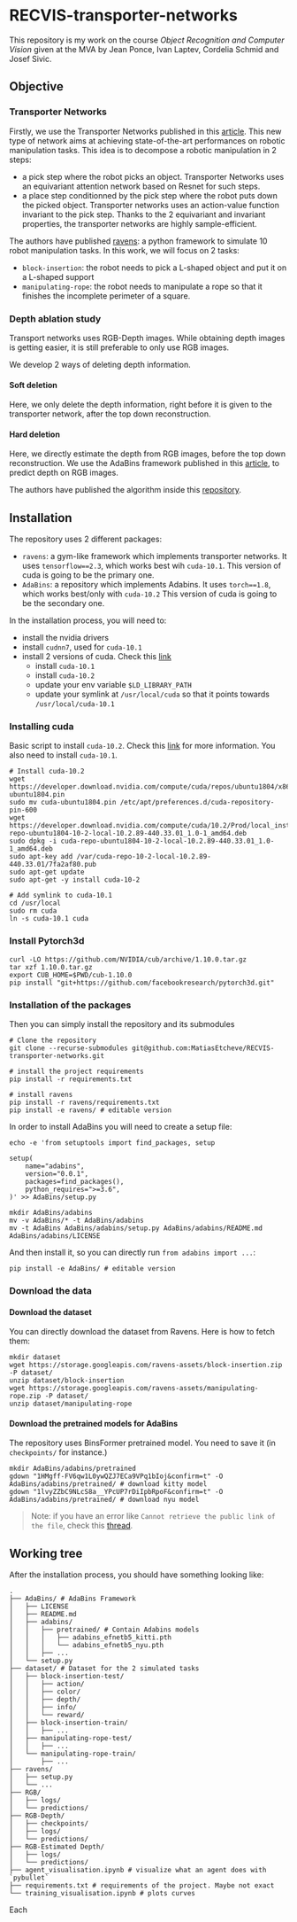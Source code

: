 # RECVIS-transporter-networks

This repository is my work on the course *Object Recognition and Computer Vision* given at the MVA by Jean Ponce, Ivan Laptev, Cordelia Schmid and Josef Sivic.


## Objective

### Transporter Networks

Firstly, we use the Transporter Networks published in this [article](https://arxiv.org/abs/2010.14406). 
This new type of network aims at achieving state-of-the-art performances on robotic manipulation tasks. 
This idea is to decompose a robotic manipulation in 2 steps:
* a pick step where the robot picks an object. Transporter Networks uses an equivariant attention network based on Resnet for such steps.
* a place step conditionned by the pick step where the robot puts down the picked object. 
Transporter networks uses an action-value function invariant to the pick step.
Thanks to the 2 equivariant and invariant properties, the transporter networks are highly sample-efficient.

The authors have published [ravens](https://github.com/google-research/ravens/tree/master/ravens): a python framework to simulate
10 robot manipulation tasks. In this work, we will focus on 2 tasks:
* `block-insertion`: the robot needs to pick a L-shaped object and put it on a L-shaped support
* `manipulating-rope`: the robot needs to manipulate a rope so that it finishes the incomplete
perimeter of a square.

### Depth ablation study 

Transport networks uses RGB-Depth images. While obtaining depth images is getting easier, it is still preferable to only use RGB images.

We develop 2 ways of deleting depth information.

#### Soft deletion

Here, we only delete the depth information, right before it is given to the transporter network, after the top down reconstruction.

#### Hard deletion

Here, we directly estimate the depth from RGB images, before the top down reconstruction. We use the AdaBins framework published in this [article](https://arxiv.org/abs/2011.14141), to predict depth on RGB images.

The authors have published the algorithm inside this [repository](https://github.com/shariqfarooq123/AdaBins).

## Installation

The repository uses 2 different packages:
* `ravens`: a gym-like framework which implements transporter networks. 
It uses `tensorflow==2.3`, which works best wih `cuda-10.1`. 
This version of cuda is going to be the primary one.
* `AdaBins`: a repository which implements Adabins. 
It uses `torch==1.8`, which works best/only with `cuda-10.2` 
This version of cuda is going to be the secondary one. 

In the installation process, you will need to:
* install the nvidia drivers
* install `cudnn7`, used for `cuda-10.1`
* install 2 versions of cuda. Check this [link](https://medium.com/@peterjussi/multicuda-multiple-versions-of-cuda-on-one-machine-4b6ccda6faae)
  * install `cuda-10.1`
  * install `cuda-10.2`
  * update your env variable `$LD_LIBRARY_PATH`
  * update your symlink at `/usr/local/cuda` so that it points towards `/usr/local/cuda-10.1`

### Installing cuda

Basic script to install `cuda-10.2`. Check this [link](https://developer.nvidia.com/cuda-toolkit-archive) for more information.
You also need to install `cuda-10.1`.

```{bash}
# Install cuda-10.2
wget https://developer.download.nvidia.com/compute/cuda/repos/ubuntu1804/x86_64/cuda-ubuntu1804.pin
sudo mv cuda-ubuntu1804.pin /etc/apt/preferences.d/cuda-repository-pin-600
wget https://developer.download.nvidia.com/compute/cuda/10.2/Prod/local_installers/cuda-repo-ubuntu1804-10-2-local-10.2.89-440.33.01_1.0-1_amd64.deb
sudo dpkg -i cuda-repo-ubuntu1804-10-2-local-10.2.89-440.33.01_1.0-1_amd64.deb
sudo apt-key add /var/cuda-repo-10-2-local-10.2.89-440.33.01/7fa2af80.pub
sudo apt-get update
sudo apt-get -y install cuda-10-2
```

```{bash}
# Add symlink to cuda-10.1
cd /usr/local
sudo rm cuda
ln -s cuda-10.1 cuda
```

### Install Pytorch3d

```{bash}
curl -LO https://github.com/NVIDIA/cub/archive/1.10.0.tar.gz
tar xzf 1.10.0.tar.gz
export CUB_HOME=$PWD/cub-1.10.0
pip install "git+https://github.com/facebookresearch/pytorch3d.git"
```

### Installation of the packages

Then you can simply install the repository and its submodules

```{bash}
# Clone the repository 
git clone --recurse-submodules git@github.com:MatiasEtcheve/RECVIS-transporter-networks.git

# install the project requirements
pip install -r requirements.txt

# install ravens
pip install -r ravens/requirements.txt
pip install -e ravens/ # editable version
```

In order to install AdaBins you will need to create a setup file:

```{bash}
echo -e 'from setuptools import find_packages, setup

setup(
    name="adabins",
    version="0.0.1",
    packages=find_packages(),
    python_requires=">=3.6",
)' >> AdaBins/setup.py

mkdir AdaBins/adabins
mv -v AdaBins/* -t AdaBins/adabins
mv -t AdaBins AdaBins/adabins/setup.py AdaBins/adabins/README.md AdaBins/adabins/LICENSE
```

And then install it, so you can directly run `from adabins import ...`:

```{bash}
pip install -e AdaBins/ # editable version
```

### Download the data

#### Download the dataset 

You can directly download the dataset from Ravens. Here is how to fetch them:

```{bash}
mkdir dataset
wget https://storage.googleapis.com/ravens-assets/block-insertion.zip -P dataset/
unzip dataset/block-insertion
wget https://storage.googleapis.com/ravens-assets/manipulating-rope.zip -P dataset/
unzip dataset/manipulating-rope
```

#### Download the pretrained models for AdaBins

The repository uses BinsFormer pretrained model. You need to save it (in `checkpoints/` for instance.)

```{bash}
mkdir AdaBins/adabins/pretrained
gdown "1HMgff-FV6qw1L0ywQZJ7ECa9VPq1bIoj&confirm=t" -O AdaBins/adabins/pretrained/ # download kitty model
gdown "1lvyZZbC9NLcS8a__YPcUP7rDiIpbRpoF&confirm=t" -O AdaBins/adabins/pretrained/ # download nyu model
```

> Note: if you have an error like `Cannot retrieve the public link of the file`, check this [thread](https://github.com/wkentaro/gdown/issues/43).


## Working tree

After the installation process, you should have something looking like:

```{bash}
.
├── AdaBins/ # AdaBins Framework
│   ├── LICENSE
│   ├── README.md
│   ├── adabins/
│   │   ├── pretrained/ # Contain Adabins models
│   │   │   ├── adabins_efnetb5_kitti.pth
│   │   │   └── adabins_efnetb5_nyu.pth
│   │   ├── ...
│   └── setup.py
├── dataset/ # Dataset for the 2 simulated tasks
│   ├── block-insertion-test/
│   │   ├── action/
│   │   ├── color/
│   │   ├── depth/
│   │   ├── info/
│   │   └── reward/
│   ├── block-insertion-train/
│   │   ├── ...
│   ├── manipulating-rope-test/
│   │   ├── ...
│   └── manipulating-rope-train/
│       ├── ...
├── ravens/
│   ├── setup.py
│   └── ...
├── RGB/
│   ├── logs/
│   └── predictions/
├── RGB-Depth/
│   ├── checkpoints/
│   ├── logs/
│   └── predictions/
├── RGB-Estimated Depth/
│   ├── logs/
│   └── predictions/
├── agent_visualisation.ipynb # visualize what an agent does with `pybullet`
├── requirements.txt # requirements of the project. Maybe not exact
└── training_visualisation.ipynb # plots curves
```

Each